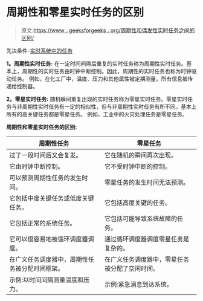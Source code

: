 # 周期性和零星实时任务的区别

> 原文:[https://www . geeksforgeeks . org/周期性和偶发性实时任务之间的区别/](https://www.geeksforgeeks.org/difference-between-periodic-and-sporadic-real-time-tasks/)

先决条件–[实时系统中的任务](https://www.geeksforgeeks.org/tasks-in-real-time-systems/)

**1。周期性实时任务:**
在一定时间间隔后重复的实时任务称为周期性实时任务。基本上，周期性的实时任务由时钟中断控制。因此，周期性的实时任务也称为时钟驱动任务。
例如，在化工厂中，温度、压力和其他属性被定期测量，所有信息被传递给控制器。

**2。零星实时任务:**
随机瞬间重复出现的实时任务称为零星实时任务。零星实时任务与非周期性实时任务有一定的相似性，但与非周期性实时任务有所不同。基本上所有的高关键任务都是零星任务。
例如，工业中的火灾处理任务是零星任务。

**周期性和零星实时任务的区别:**

<center>

| 周期性任务 | 零星任务 |
| --- | --- |
| 过了一段时间后又会复发。 | 它在随机的瞬间再次出现。 |
| 它由时钟中断控制。 | 它不受时钟中断的控制。 |
| 可以预测周期性任务的发生时间。 | 零星任务的发生时间无法预测。 |
| 它包括中度关键任务或低度关键任务。 | 它包括高度关键的任务。 |
| 它包括正常的系统任务。 | 它包括可能导致系统故障的任务。 |
| 它可以很容易地被循环调度器调度。 | 通过循环调度器调度零星任务是复杂的。 |
| 在广义任务调度器中，周期性任务被分配时间框架。 | 在广义任务调度器中，零星任务被分配了空闲时间。 |
| 示例:以时间间隔测量温度和压力。 | 示例:紧急消息到达系统。 |

</center>